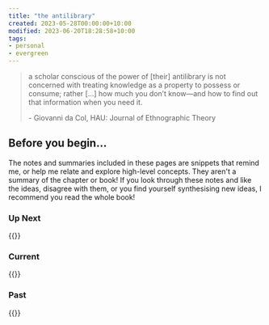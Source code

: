 ```yaml
---
title: "the antilibrary"
created: 2023-05-28T00:00:00+10:00
modified: 2023-06-20T18:28:58+10:00
tags:
- personal
- evergreen
---
```


> a scholar conscious of the power of [their] antilibrary is not concerned with treating knowledge as a property to possess or consume; rather [...] how much you don’t know—and how to find out that information when you need it.
> 
> \- Giovanni da Col, HAU: Journal of Ethnographic Theory

## Before you begin…

The notes and summaries included in these pages are snippets that remind me, or help me relate and explore high-level concepts. They aren't a summary of the chapter or book! If you look through these notes and like the ideas, disagree with them, or you find yourself synthesising new ideas, I recommend you read the whole book!

### Up Next

{{<page-books status="Up Next">}}

### Current

{{<page-books status="In Progress">}}

### Past

{{<page-books status="Completed">}}